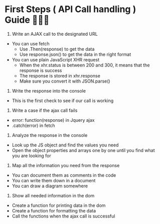 # First Steps ( API Call handling ) Guide 🌿🌾🍀

1. Write an AJAX call to the designated URL
  * You can use fetch
    * Use .Then(response) to get the data
    * Use response.json() to get the data in the right format
  * You can use plain JavaScript XHR request
    * When the xhr.status is between 200 and 300, it means that the response is success
    * The response is stored in xhr.response
    * Make sure you convert it with JSON.parse()
1. Write the response into the console
  * This is the first check to see if our call is working
1. Write a case if the ajax call fails
  * error: function(response) in Jquery ajax
  * .catch(error) in fetch
1. Analyze the response in the console
  * Look up the JS object and find the values you need
  * Open the object properties and arrays one by one until you find what you are looking for
1. Map all the information you need from the response
  * You can document them as comments in the code
  * You can write them down in a document
  * You can draw a diagram somewhere
1. Show all needed information in the dom
  * Create a function for printing data in the dom
  * Create a function for formatting the data
  * Call the functions when the ajax call is successful
